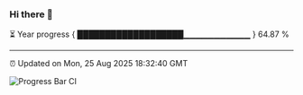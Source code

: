 ### Hi there 👋

⏳ Year progress { ███████████████████▁▁▁▁▁▁▁▁▁▁▁ } 64.87 %

---

⏰ Updated on Mon, 25 Aug 2025 18:32:40 GMT

![Progress Bar CI](https://github.com/liununu/liununu/workflows/Progress%20Bar%20CI/badge.svg)
